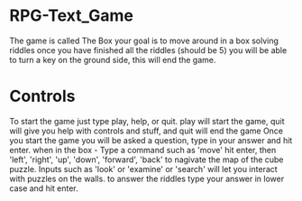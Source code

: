 # RPG-Text_Game
The game is called The Box
your goal is to move around in a box solving riddles
once you have finished all the riddles (should be 5) you will be able to turn a key on the ground side, this will end the game.

# Controls 
To start the game just type play, help, or quit. play will start the game, quit will give you help with controls and stuff, and quit will end the game
Once you start the game you will be asked a question, type in your answer and hit enter.
when in the box - 
Type a command such as 'move' hit enter, then 'left', 'right', 'up', 'down', 'forward', 'back' to nagivate the map of the cube puzzle.
Inputs such as 'look' or 'examine' or 'search' will let you interact with puzzles on the walls.
to answer the riddles type your answer in lower case and hit enter.

